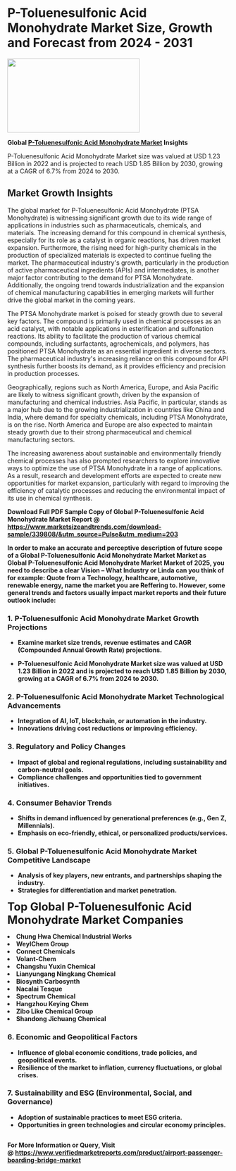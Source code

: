 <H1>P-Toluenesulfonic Acid Monohydrate Market Size, Growth and Forecast from 2024 - 2031</H1><img class="aligncenter size-medium wp-image-584254" src="https://thirdeyenews.in/wp-content/uploads/2024/09/Global-Market-Research-300x168.jpeg" alt="" width="300" height="168" /><p><strong>Global&nbsp;<a href="https://www.marketsizeandtrends.com/download-sample/339808/&amp;utm_source=Pulse&amp;utm_medium=203">P-Toluenesulfonic Acid Monohydrate Market</a> Insights</strong></p><p>P-Toluenesulfonic Acid Monohydrate Market size was valued at USD 1.23 Billion in 2022 and is projected to reach USD 1.85 Billion by 2030, growing at a CAGR of 6.7% from 2024 to 2030.</p><p><h2>Market Growth Insights</h2> <p>The global market for P-Toluenesulfonic Acid Monohydrate (PTSA Monohydrate) is witnessing significant growth due to its wide range of applications in industries such as pharmaceuticals, chemicals, and materials. The increasing demand for this compound in chemical synthesis, especially for its role as a catalyst in organic reactions, has driven market expansion. Furthermore, the rising need for high-purity chemicals in the production of specialized materials is expected to continue fueling the market. The pharmaceutical industry's growth, particularly in the production of active pharmaceutical ingredients (APIs) and intermediates, is another major factor contributing to the demand for PTSA Monohydrate. Additionally, the ongoing trend towards industrialization and the expansion of chemical manufacturing capabilities in emerging markets will further drive the global market in the coming years.</p> <p><strong></strong></p> <p>The PTSA Monohydrate market is poised for steady growth due to several key factors. The compound is primarily used in chemical processes as an acid catalyst, with notable applications in esterification and sulfonation reactions. Its ability to facilitate the production of various chemical compounds, including surfactants, agrochemicals, and polymers, has positioned PTSA Monohydrate as an essential ingredient in diverse sectors. The pharmaceutical industry's increasing reliance on this compound for API synthesis further boosts its demand, as it provides efficiency and precision in production processes.</p> <p>Geographically, regions such as North America, Europe, and Asia Pacific are likely to witness significant growth, driven by the expansion of manufacturing and chemical industries. Asia Pacific, in particular, stands as a major hub due to the growing industrialization in countries like China and India, where demand for specialty chemicals, including PTSA Monohydrate, is on the rise. North America and Europe are also expected to maintain steady growth due to their strong pharmaceutical and chemical manufacturing sectors.</p> <p>The increasing awareness about sustainable and environmentally friendly chemical processes has also prompted researchers to explore innovative ways to optimize the use of PTSA Monohydrate in a range of applications. As a result, research and development efforts are expected to create new opportunities for market expansion, particularly with regard to improving the efficiency of catalytic processes and reducing the environmental impact of its use in chemical synthesis.</p> <p><strong></p><p><span class=""><strong>Download Full PDF Sample Copy of Global P-Toluenesulfonic Acid Monohydrate Market Report</strong> @ <a href="https://www.marketsizeandtrends.com/download-sample/339808/&amp;utm_source=Pulse&amp;utm_medium=203" target="_blank">https://www.marketsizeandtrends.com/download-sample/339808/&amp;utm_source=Pulse&amp;utm_medium=203</a></span></p><p>In order to make an accurate and perceptive description of future scope of a Global&nbsp;P-Toluenesulfonic Acid Monohydrate Market Market as Global&nbsp;P-Toluenesulfonic Acid Monohydrate Market Market of 2025, you need to describe a clear Vision &ndash; What Industry or Linda can you think of for example: Quote from a Technology, healthcare, automotive, renewable energy, name the market you are Reffering to. However, some general trends and factors usually impact market reports and their future outlook include:</p><h3>1.&nbsp;<strong>P-Toluenesulfonic Acid Monohydrate Market Growth Projections</strong></h3><ul><li>Examine market size trends, revenue estimates and CAGR (Compounded Annual Growth Rate) projections.</li><li><p>P-Toluenesulfonic Acid Monohydrate Market size was valued at USD 1.23 Billion in 2022 and is projected to reach USD 1.85 Billion by 2030, growing at a CAGR of 6.7% from 2024 to 2030.</p></li></ul><h3>2.&nbsp;<strong>P-Toluenesulfonic Acid Monohydrate Market Technological Advancements</strong></h3><ul><li>Integration of AI, IoT, blockchain, or automation in the industry.</li><li>Innovations driving cost reductions or improving efficiency.</li></ul><h3>3.&nbsp;<strong>Regulatory and Policy Changes</strong></h3><ul><li>Impact of global and regional regulations, including sustainability and carbon-neutral goals.</li><li>Compliance challenges and opportunities tied to government initiatives.</li></ul><h3>4.&nbsp;<strong>Consumer Behavior Trends</strong></h3><ul><li>Shifts in demand influenced by generational preferences (e.g., Gen Z, Millennials).</li><li>Emphasis on eco-friendly, ethical, or personalized products/services.</li></ul><h3>5.&nbsp;<strong>Global P-Toluenesulfonic Acid Monohydrate Market Competitive Landscape</strong></h3><ul><li>Analysis of key players, new entrants, and partnerships shaping the industry.</li><li>Strategies for differentiation and market penetration.</li></ul><p data-pm-slice="1 1 []"><span style="color: inherit; font-family: inherit; font-size: 25px;">Top Global P-Toluenesulfonic Acid Monohydrate Market Companies</span></p><div class="" data-test-id=""><p><li>Chung Hwa Chemical Industrial Works</li><li> WeylChem Group</li><li> Connect Chemicals</li><li> Volant-Chem</li><li> Changshu Yuxin Chemical</li><li> Lianyungang Ningkang Chemical</li><li> Biosynth Carbosynth</li><li> Nacalai Tesque</li><li> Spectrum Chemical</li><li> Hangzhou Keying Chem</li><li> Zibo Like Chemical Group</li><li> Shandong Jichuang Chemical</li></p></div><h3>6.&nbsp;<strong>Economic and Geopolitical Factors</strong></h3><ul><li>Influence of global economic conditions, trade policies, and geopolitical events.</li><li>Resilience of the market to inflation, currency fluctuations, or global crises.</li></ul><h3>7.&nbsp;<strong>Sustainability and ESG (Environmental, Social, and Governance)</strong></h3><ul><li>Adoption of sustainable practices to meet ESG criteria.</li><li>Opportunities in green technologies and circular economy principles.</li></ul><h2><strong style="font-size: 14px;">For More Information or Query, Visit @&nbsp;</strong><a style="background-color: #ffffff; font-size: 14px;" href="https://www.marketsizeandtrends.com/report/p-toluenesulfonic-acid-monohydrate-market/" target="_blank">https://www.verifiedmarketreports.com/product/airport-passenger-boarding-bridge-market</a></h2>
